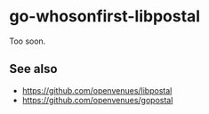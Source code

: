 # go-whosonfirst-libpostal

Too soon.

## See also

* https://github.com/openvenues/libpostal
* https://github.com/openvenues/gopostal